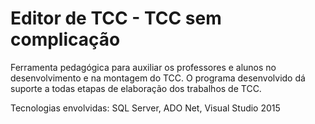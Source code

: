 # Editor de TCC - TCC sem complicação

Ferramenta pedagógica para auxiliar os professores e alunos no desenvolvimento e na montagem do TCC.
O programa desenvolvido dá suporte a todas etapas de elaboração dos trabalhos de TCC.

Tecnologias envolvidas: SQL Server, ADO Net, Visual Studio 2015
